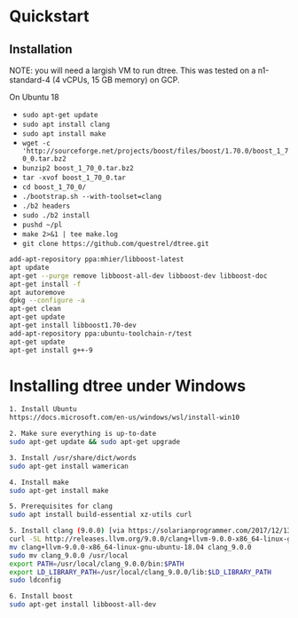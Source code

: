 # Quickstart

## Installation

NOTE: you will need a largish VM to run dtree. This was tested on a n1-standard-4 (4 vCPUs, 15 GB memory) on GCP.

On Ubuntu 18

* `sudo apt-get update`
* `sudo apt install clang`
* `sudo apt install make`
* `wget -c 'http://sourceforge.net/projects/boost/files/boost/1.70.0/boost_1_70_0.tar.bz2`
* `bunzip2 boost_1_70_0.tar.bz2`
* `tar -xvof boost_1_70_0.tar`
* `cd boost_1_70_0/`
* `./bootstrap.sh --with-toolset=clang`
* `./b2 headers`
* `sudo ./b2 install`
* `pushd ~/pl` 
* `make 2>&1 | tee make.log`
* `git clone https://github.com/questrel/dtree.git`


```bash
add-apt-repository ppa:mhier/libboost-latest
apt update
apt-get --purge remove libboost-all-dev libboost-dev libboost-doc
apt-get install -f
apt autoremove
dpkg --configure -a
apt-get clean
apt-get update
apt-get install libboost1.70-dev
add-apt-repository ppa:ubuntu-toolchain-r/test
apt-get update
apt-get install g++-9
```

# Installing dtree under Windows
```bash
1. Install Ubuntu
https://docs.microsoft.com/en-us/windows/wsl/install-win10

2. Make sure everything is up-to-date
sudo apt-get update && sudo apt-get upgrade

3. Install /usr/share/dict/words
sudo apt-get install wamerican

4. Install make
sudo apt-get install make

5. Prerequisites for clang
sudo apt install build-essential xz-utils curl

5. Install clang (9.0.0) [via https://solarianprogrammer.com/2017/12/13/linux-wsl-install-clang-libcpp-compile-cpp-17-programs/]
curl -SL http://releases.llvm.org/9.0.0/clang+llvm-9.0.0-x86_64-linux-gnu-ubuntu-18.04.tar.xz | tar -xJC .
mv clang+llvm-9.0.0-x86_64-linux-gnu-ubuntu-18.04 clang_9.0.0
sudo mv clang_9.0.0 /usr/local
export PATH=/usr/local/clang_9.0.0/bin:$PATH
export LD_LIBRARY_PATH=/usr/local/clang_9.0.0/lib:$LD_LIBRARY_PATH
sudo ldconfig

6. Install boost
sudo apt-get install libboost-all-dev
```

